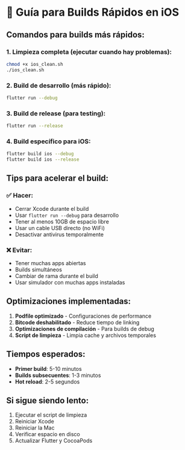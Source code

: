 # 🚀 Guía para Builds Rápidos en iOS

## Comandos para builds más rápidos:

### 1. Limpieza completa (ejecutar cuando hay problemas):
```bash
chmod +x ios_clean.sh
./ios_clean.sh
```

### 2. Build de desarrollo (más rápido):
```bash
flutter run --debug
```

### 3. Build de release (para testing):
```bash
flutter run --release
```

### 4. Build específico para iOS:
```bash
flutter build ios --debug
flutter build ios --release
```

## Tips para acelerar el build:

### ✅ Hacer:
- Cerrar Xcode durante el build
- Usar `flutter run --debug` para desarrollo
- Tener al menos 10GB de espacio libre
- Usar un cable USB directo (no WiFi)
- Desactivar antivirus temporalmente

### ❌ Evitar:
- Tener muchas apps abiertas
- Builds simultáneos
- Cambiar de rama durante el build
- Usar simulador con muchas apps instaladas

## Optimizaciones implementadas:

1. **Podfile optimizado** - Configuraciones de performance
2. **Bitcode deshabilitado** - Reduce tiempo de linking
3. **Optimizaciones de compilación** - Para builds de debug
4. **Script de limpieza** - Limpia cache y archivos temporales

## Tiempos esperados:
- **Primer build**: 5-10 minutos
- **Builds subsecuentes**: 1-3 minutos
- **Hot reload**: 2-5 segundos

## Si sigue siendo lento:

1. Ejecutar el script de limpieza
2. Reiniciar Xcode
3. Reiniciar la Mac
4. Verificar espacio en disco
5. Actualizar Flutter y CocoaPods

